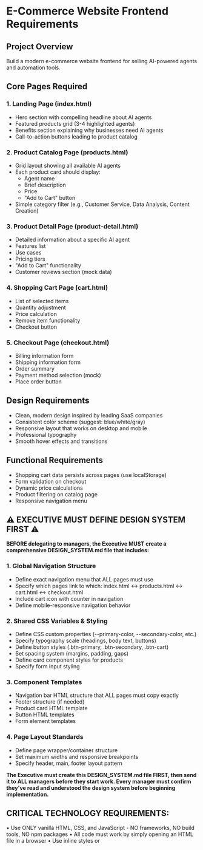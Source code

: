 # E-Commerce Website Frontend Requirements

## Project Overview
Build a modern e-commerce website frontend for selling AI-powered agents and automation tools.

## Core Pages Required

### 1. Landing Page (index.html)
- Hero section with compelling headline about AI agents
- Featured products grid (3-4 highlighted agents)
- Benefits section explaining why businesses need AI agents
- Call-to-action buttons leading to product catalog

### 2. Product Catalog Page (products.html)
- Grid layout showing all available AI agents
- Each product card should display:
  - Agent name
  - Brief description
  - Price
  - "Add to Cart" button
- Simple category filter (e.g., Customer Service, Data Analysis, Content Creation)

### 3. Product Detail Page (product-detail.html)
- Detailed information about a specific AI agent
- Features list
- Use cases
- Pricing tiers
- "Add to Cart" functionality
- Customer reviews section (mock data)

### 4. Shopping Cart Page (cart.html)
- List of selected items
- Quantity adjustment
- Price calculation
- Remove item functionality
- Checkout button

### 5. Checkout Page (checkout.html)
- Billing information form
- Shipping information form
- Order summary
- Payment method selection (mock)
- Place order button

## Design Requirements
- Clean, modern design inspired by leading SaaS companies
- Consistent color scheme (suggest: blue/white/gray)
- Responsive layout that works on desktop and mobile
- Professional typography
- Smooth hover effects and transitions

## Functional Requirements
- Shopping cart data persists across pages (use localStorage)
- Form validation on checkout
- Dynamic price calculations
- Product filtering on catalog page
- Responsive navigation menu

## ⚠️ EXECUTIVE MUST DEFINE DESIGN SYSTEM FIRST ⚠️

**BEFORE delegating to managers, the Executive MUST create a comprehensive DESIGN_SYSTEM.md file that includes:**

### 1. Global Navigation Structure
- Define exact navigation menu that ALL pages must use
- Specify which pages link to which: index.html ↔ products.html ↔ cart.html ↔ checkout.html
- Include cart icon with counter in navigation
- Define mobile-responsive navigation behavior

### 2. Shared CSS Variables & Styling
- Define CSS custom properties (--primary-color, --secondary-color, etc.)
- Specify typography scale (headings, body text, buttons)
- Define button styles (.btn-primary, .btn-secondary, .btn-cart)
- Set spacing system (margins, padding, gaps)
- Define card component styles for products
- Specify form input styling

### 3. Component Templates
- Navigation bar HTML structure that ALL pages must copy exactly
- Footer structure (if needed)
- Product card HTML template
- Button HTML templates
- Form element templates

### 4. Page Layout Standards
- Define page wrapper/container structure
- Set maximum widths and responsive breakpoints
- Specify header, main, footer layout pattern

**The Executive must create this DESIGN_SYSTEM.md file FIRST, then send it to ALL managers before they start work. Every manager must confirm they've read and understood the design system before beginning implementation.**

## CRITICAL TECHNOLOGY REQUIREMENTS:
• Use ONLY vanilla HTML, CSS, and JavaScript - NO frameworks, NO build tools, NO npm packages
• All code must work by simply opening an HTML file in a browser
• Use inline styles or <style> tags for CSS
• Use <script> tags for JavaScript - no modules, no imports
• Store cart data in localStorage for persistence
• Use relative links between HTML pages
• Keep all files in a single directory for simplicity
• ALL pages must use the EXACT navigation and styling defined in DESIGN_SYSTEM.md

## Sample Products
Create at least 6 AI agent products with creative names and descriptions, such as:
- "DataMiner Pro" - Automated data analysis agent
- "CustomerBot 3000" - 24/7 customer service agent
- "ContentGenius" - AI content creation assistant
- "CodeHelper AI" - Programming assistant agent
- "SalesBoost Agent" - Lead qualification and nurturing
- "ResearchBot Plus" - Market research automation

## 🎯 EXECUTIVE WORKFLOW (MANDATORY SEQUENCE)

**Step 1: Create Design System (Executive Only)**
1. Create DESIGN_SYSTEM.md with all navigation, styling, and component standards
2. Include exact HTML templates for navigation, buttons, product cards
3. Define CSS variables and naming conventions
4. Specify inter-page linking structure

**Step 2: Distribute Design System (Executive Only)**
1. Send DESIGN_SYSTEM.md to ALL managers before they start
2. **MANDATORY: Send explicit technology requirements message to EACH manager: "TECHNOLOGY REQUIREMENTS (MANDATORY): Use ONLY vanilla HTML, CSS, and JavaScript. NO frameworks (no React, Vue, Angular). NO build tools (no npm, webpack, vite). NO package.json. All code must work by opening HTML files directly in browser."**
3. Require each manager to confirm understanding with "CONFIRMED: Vanilla HTML/CSS/JS only"
4. Do NOT allow managers to start until they've confirmed understanding

**Step 3: Delegate Implementation (Executive Only)**
1. Assign managers to specific pages
2. Remind managers to follow DESIGN_SYSTEM.md exactly
3. Monitor progress and ensure consistency

**Step 4: Integration Testing (Executive Only)**
1. Test navigation between all pages
2. Verify consistent styling across all pages
3. Test cart functionality across page transitions
4. Ensure complete user journey works

## Deliverables
1. DESIGN_SYSTEM.md file (created first by Executive)
2. All HTML pages listed above
3. CSS styling (can be inline or in style tags) - MUST follow design system
4. JavaScript for interactivity (in script tags)
5. A simple README.md explaining how to use the site

## Success Criteria
- All pages have identical navigation menus with working links
- All pages use the same color scheme, fonts, and button styles
- Cart persists across all page transitions
- Complete user journey: index.html → products.html → product-detail.html → cart.html → checkout.html
- Site works by simply opening HTML files in browser (no server needed)

Remember: The goal is a functional, professional-looking e-commerce site that demonstrates the value of AI agents to potential customers. The site should be simple enough to work without any server or build process - just opening HTML files in a browser.